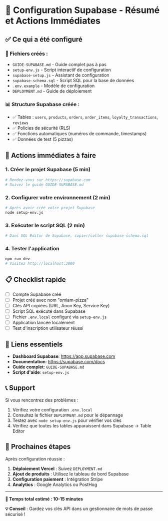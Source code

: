 # 🎯 Configuration Supabase - Résumé et Actions Immédiates

## ✅ Ce qui a été configuré

### 📁 Fichiers créés :
- `GUIDE-SUPABASE.md` - Guide complet pas à pas
- `setup-env.js` - Script interactif de configuration
- `supabase-setup.js` - Assistant de configuration
- `supabase-schema.sql` - Script SQL pour la base de données
- `.env.example` - Modèle de configuration
- `DEPLOYMENT.md` - Guide de déploiement

### 📊 Structure Supabase créée :
- ✅ Tables : `users`, `products`, `orders`, `order_items`, `loyalty_transactions`, `reviews`
- ✅ Policies de sécurité (RLS)
- ✅ Fonctions automatiques (numéros de commande, timestamps)
- ✅ Données de test (5 pizzas)

## 🚀 Actions immédiates à faire

### 1. Créer le projet Supabase (5 min)
```bash
# Rendez-vous sur https://supabase.com
# Suivez le guide GUIDE-SUPABASE.md
```

### 2. Configurer votre environnement (2 min)
```bash
# Après avoir créé votre projet Supabase
node setup-env.js
```

### 3. Exécuter le script SQL (2 min)
```bash
# Dans SQL Editor de Supabase, copier/coller supabase-schema.sql
```

### 4. Tester l'application
```bash
npm run dev
# Visitez http://localhost:3000
```

## 📋 Checklist rapide

- [ ] Compte Supabase créé
- [ ] Projet créé avec nom "omiam-pizza"
- [ ] Clés API copiées (URL, Anon Key, Service Key)
- [ ] Script SQL exécuté dans Supabase
- [ ] Fichier `.env.local` configuré via `setup-env.js`
- [ ] Application lancée localement
- [ ] Test d'inscription utilisateur réussi

## 🔗 Liens essentiels

- **Dashboard Supabase**: https://app.supabase.com
- **Documentation**: https://supabase.com/docs
- **Guide complet**: `GUIDE-SUPABASE.md`
- **Script d'aide**: `setup-env.js`

## 📞 Support

Si vous rencontrez des problèmes :
1. Vérifiez votre configuration `.env.local`
2. Consultez le fichier `DEPLOYMENT.md` pour le dépannage
3. Testez avec `node setup-env.js` pour vérifier vos clés
4. Vérifiez que toutes les tables apparaissent dans Supabase → Table Editor

## 🎉 Prochaines étapes

Après configuration réussie :
1. **Déploiement Vercel** : Suivez `DEPLOYMENT.md`
2. **Ajout de produits** : Utilisez le tableau de bord Supabase
3. **Configuration paiement** : Intégration Stripe
4. **Analytics** : Google Analytics ou PostHog

---

**🚀 Temps total estimé : 10-15 minutes**

**💡 Conseil** : Gardez vos clés API dans un gestionnaire de mots de passe sécurisé !